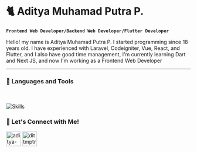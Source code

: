 # 🐈 Aditya Muhamad Putra P.

**`Frontend Web Developer/Backend Web Developer/Flutter Developer`**

Hello! my name is Aditya Muhamad Putra P. I started programming since 18 years old. I have experienced with Laravel, Codeigniter, Vue, React, and Flutter, and I also have good time management, I'm currently learning Dart and Next JS, and now I'm working as a Frontend Web Developer

---

### 🧰 Languages and Tools
<br />
<br />
<img src="https://img.shields.io/badge/react-61DAFB.svg?style=for-the-badge&logo=react&logoColor=white" alt="Skills">

### 👋 Let's Connect with Me!

<p align="left">
  <a href="https://linkedin.com/in/aditya-muhamad-putra-p" rel="nofollow">
    <img align="center" src="https://cdn.jsdelivr.net/gh/devicons/devicon/icons/linkedin/linkedin-original.svg" alt="aditya-muhamad-putra-p" width="40"></a>
  <a href="https://instagram.com/dittmptrr27" rel="nofollow">
    <img align="center" src="https://upload.wikimedia.org/wikipedia/commons/thumb/9/95/Instagram_logo_2022.svg/1024px-Instagram_logo_2022.svg.png" alt="dittmptrr27" width="40" style="max-width: 100%;">
  </a>
</p>
